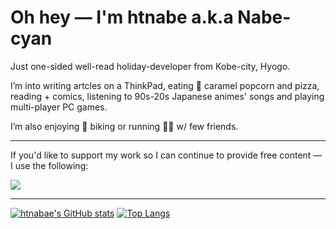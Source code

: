 # Oh hey — I'm htnabe a.k.a Nabe-cyan

Just one-sided well-read holiday-developer from Kobe-city, Hyogo.

I’m into writing artcles on a ThinkPad, eating 🍿 caramel popcorn and pizza, reading + comics, listening to 90s-20s Japanese animes' songs and playing multi-player PC games.

I’m also enjoying 🚴 biking or running 🏃🏼 w/ few friends.

---

If you'd like to support my work so I can continue to provide free content — I use the following:

<a href="https://www.buymeacoffee.com/nabecyaso"><img src="https://img.buymeacoffee.com/button-api/?text=Buy me a beer&emoji=🍺&slug=nabecyaso&button_colour=5F7FFF&font_colour=ffffff&font_family=Poppins&outline_colour=000000&coffee_colour=FFDD00" /></a>

---

[![htnabae's GitHub stats](https://github-readme-stats.vercel.app/api?username=htnabe&count_private=true&theme=onedark)](https://github.com/anuraghazra/github-readme-stats)
[![Top Langs](https://github-readme-stats.vercel.app/api/top-langs/?username=htnabe)](https://github.com/anuraghazra/github-readme-stats)
